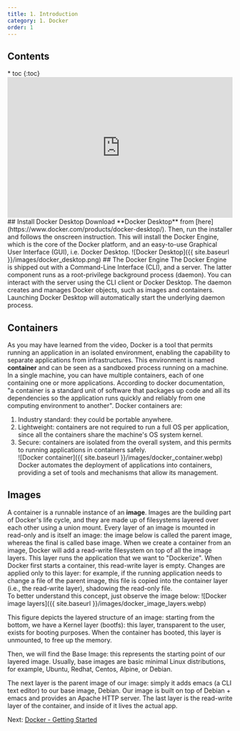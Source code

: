 ```yaml
---
title: 1. Introduction 
category: 1. Docker
order: 1
---
```

<h2>Contents</h2>
* toc
{:toc}
<center><iframe width="100%" height="315" src="https://www.youtube.com/embed/2xZNUCwUpsU?si=VFF-zZUAiBiRV932" title="YouTube video player" frameborder="0" allow="accelerometer; autoplay; clipboard-write; encrypted-media; gyroscope; picture-in-picture; web-share" allowfullscreen></iframe></center>
## Install Docker Desktop
Download **Docker Desktop** from [here](https://www.docker.com/products/docker-desktop/). Then, run the installer and follows the onscreen instruction. This will install the Docker Engine, which is the core of the Docker platform, and an easy-to-use Graphical User Interface (GUI), i.e. Docker Desktop.
![Docker Desktop]({{ site.baseurl }}/images/docker_desktop.png)
## The Docker Engine
The Docker Engine is shipped out with a Command-Line Interface (CLI), and a server. The latter component runs as a root-privilege background process (daemon). You can interact with the server using the CLI client or Docker Desktop. The daemon creates and manages Docker objects, such as images and containers. 
Launching Docker Desktop will automatically start the underlying daemon process.

## Containers

As you may have learned from the video, Docker is a tool that permits running an application in an isolated environment, enabling the capability to separate applications from infrastructures. This environment is named **container** and can be seen as a sandboxed process running on a machine. In a single machine, you can have multiple containers, each of one containing one or more applications. According to docker documentation, "a container is a standard unit of software that packages up code and all its dependencies so the application runs quickly and reliably from one computing environment to another". 
Docker containers are:
1. Industry standard: they could be portable anywhere.
2. Lightweight: containers are not required to run a full OS per application, since all the containers share the machine's OS system kernel.
3. Secure: containers are isolated from the overall system, and this permits to running applications in containers safely.  
![Docker container]({{ site.baseurl }}/images/docker_container.webp)
Docker automates the deployment of applications into containers, providing a set of tools and mechanisms that allow its management.


## Images
A container is a runnable instance of an **image**. Images are the building part of Docker's life cycle, and they are made up of filesystems layered over each other using a union mount. Every layer of an image is mounted in read-only and is itself an image: the image below is called the parent image, whereas the final is called base image.
When we create a container from an image, Docker will add a read-write filesystem on top of all the image layers. This layer runs the application that we want to "Dockerize". When Docker first starts a container, this read-write layer is empty. Changes are applied only to this layer: for example, if the running application needs to change a file of the parent image, this file is copied into the container layer (i.e., the read-write layer), shadowing the read-only file.  
To better understand this concept, just observe the image below:
![Docker image layers]({{ site.baseurl }}/images/docker_image_layers.webp)

This figure depicts the layered structure of an image: starting from the bottom, we have a Kernel layer (bootfs): this layer, transparent to the user, exists for booting purposes. When the container has booted, this layer is unmounted, to free up the memory.

Then, we will find the Base Image: this represents the starting point of our layered image. Usually, base images are basic minimal Linux distributions, for example, Ubuntu, Redhat, Centos, Alpine, or Debian.  

The next layer is the parent image of our image: simply it adds emacs (a CLI text editor) to our base image, Debian. Our image is built on top of Debian + emacs and provides an Apache HTTP server. The last layer is the read-write layer of the container, and inside of it lives the actual app.  
<div>
Next: <a href="/docker/getting-started">Docker - Getting Started</a>
</div>